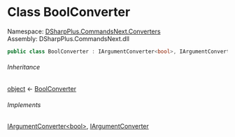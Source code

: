 # Class BoolConverter

Namespace: [DSharpPlus.CommandsNext.Converters](DSharpPlus.CommandsNext.Converters.md)  
Assembly: DSharpPlus.CommandsNext.dll

```csharp
public class BoolConverter : IArgumentConverter<bool>, IArgumentConverter
```

###### Inheritance

[object](https://learn.microsoft.com/dotnet/api/system.object) ← 
[BoolConverter](DSharpPlus.CommandsNext.Converters.BoolConverter.md)

###### Implements

[IArgumentConverter<bool\>](DSharpPlus.CommandsNext.Converters.IArgumentConverter\-1.md), 
[IArgumentConverter](DSharpPlus.CommandsNext.Converters.IArgumentConverter.md)

